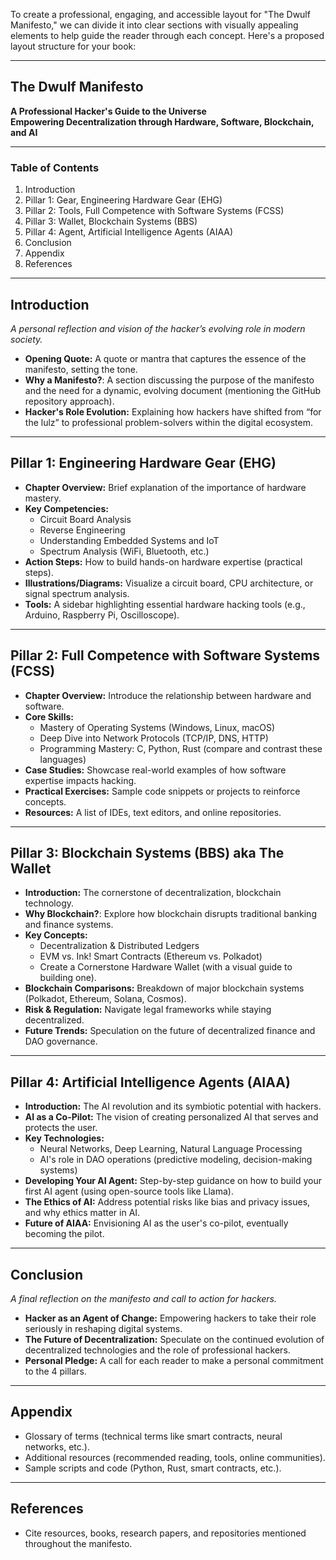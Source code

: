 To create a professional, engaging, and accessible layout for "The Dwulf Manifesto," we can divide it into clear sections with visually appealing elements to help guide the reader through each concept. Here's a proposed layout structure for your book:

---

## **The Dwulf Manifesto**  
**A Professional Hacker's Guide to the Universe**  
**Empowering Decentralization through Hardware, Software, Blockchain, and AI**

---

### **Table of Contents**
1. Introduction  
2. Pillar 1: Gear, Engineering Hardware Gear (EHG)  
3. Pillar 2: Tools, Full Competence with Software Systems (FCSS)  
4. Pillar 3: Wallet, Blockchain Systems (BBS)  
5. Pillar 4: Agent, Artificial Intelligence Agents (AIAA)  
6. Conclusion  
7. Appendix  
8. References

---

## **Introduction**  
_A personal reflection and vision of the hacker’s evolving role in modern society._

- **Opening Quote:** A quote or mantra that captures the essence of the manifesto, setting the tone.  
- **Why a Manifesto?**: A section discussing the purpose of the manifesto and the need for a dynamic, evolving document (mentioning the GitHub repository approach).  
- **Hacker's Role Evolution:** Explaining how hackers have shifted from “for the lulz” to professional problem-solvers within the digital ecosystem.

---

## **Pillar 1: Engineering Hardware Gear (EHG)**

- **Chapter Overview:** Brief explanation of the importance of hardware mastery.
- **Key Competencies:**
    - Circuit Board Analysis
    - Reverse Engineering
    - Understanding Embedded Systems and IoT
    - Spectrum Analysis (WiFi, Bluetooth, etc.)
- **Action Steps:** How to build hands-on hardware expertise (practical steps).
- **Illustrations/Diagrams:** Visualize a circuit board, CPU architecture, or signal spectrum analysis.
- **Tools:** A sidebar highlighting essential hardware hacking tools (e.g., Arduino, Raspberry Pi, Oscilloscope).
  
---

## **Pillar 2: Full Competence with Software Systems (FCSS)**

- **Chapter Overview:** Introduce the relationship between hardware and software.
- **Core Skills:**
    - Mastery of Operating Systems (Windows, Linux, macOS)
    - Deep Dive into Network Protocols (TCP/IP, DNS, HTTP)
    - Programming Mastery: C, Python, Rust (compare and contrast these languages)
- **Case Studies:** Showcase real-world examples of how software expertise impacts hacking.
- **Practical Exercises:** Sample code snippets or projects to reinforce concepts.
- **Resources:** A list of IDEs, text editors, and online repositories.
  
---

## **Pillar 3: Blockchain Systems (BBS) aka The Wallet**

- **Introduction:** The cornerstone of decentralization, blockchain technology.
- **Why Blockchain?**: Explore how blockchain disrupts traditional banking and finance systems.
- **Key Concepts:**
    - Decentralization & Distributed Ledgers
    - EVM vs. Ink! Smart Contracts (Ethereum vs. Polkadot)
    - Create a Cornerstone Hardware Wallet (with a visual guide to building one).
- **Blockchain Comparisons:** Breakdown of major blockchain systems (Polkadot, Ethereum, Solana, Cosmos).
- **Risk & Regulation:** Navigate legal frameworks while staying decentralized.
- **Future Trends:** Speculation on the future of decentralized finance and DAO governance.

---

## **Pillar 4: Artificial Intelligence Agents (AIAA)**

- **Introduction:** The AI revolution and its symbiotic potential with hackers.
- **AI as a Co-Pilot:** The vision of creating personalized AI that serves and protects the user.
- **Key Technologies:**
    - Neural Networks, Deep Learning, Natural Language Processing
    - AI's role in DAO operations (predictive modeling, decision-making systems)
- **Developing Your AI Agent:** Step-by-step guidance on how to build your first AI agent (using open-source tools like Llama).
- **The Ethics of AI:** Address potential risks like bias and privacy issues, and why ethics matter in AI.
- **Future of AIAA:** Envisioning AI as the user's co-pilot, eventually becoming the pilot.

---

## **Conclusion**  
_A final reflection on the manifesto and call to action for hackers._

- **Hacker as an Agent of Change:** Empowering hackers to take their role seriously in reshaping digital systems.
- **The Future of Decentralization:** Speculate on the continued evolution of decentralized technologies and the role of professional hackers.
- **Personal Pledge:** A call for each reader to make a personal commitment to the 4 pillars.

---

## **Appendix**  
- Glossary of terms (technical terms like smart contracts, neural networks, etc.).
- Additional resources (recommended reading, tools, online communities).
- Sample scripts and code (Python, Rust, smart contracts, etc.).

---

## **References**  
- Cite resources, books, research papers, and repositories mentioned throughout the manifesto.